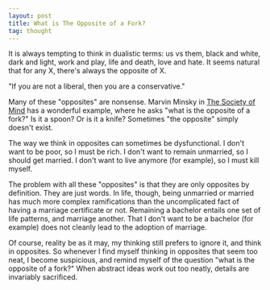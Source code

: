 ```yaml
---
layout: post
title: What is The Opposite of a Fork?
tag: thought
---
```


It is always tempting to think in dualistic terms: us vs them, black
and white, dark and light, work and play, life and death, love and
hate. It seems natural that for any X, there's always the opposite of
X.

"If you are not a liberal, then you are a conservative."

Many of these "opposites" are nonsense. Marvin Minsky in [The Society of Mind](http://www.amazon.com/Society-Mind-Marvin-Minsky/dp/0671657135/ref=sr_1_1)
has a wonderful example, where he asks "what is the opposite of a
fork?"  Is it a spoon? Or is it a knife? Sometimes "the opposite"
simply doesn't exist.

The way we think in opposites can sometimes be dysfunctional. I don't
want to be poor, so I must be rich. I don't want to remain unmarried,
so I should get married. I don't want to live anymore (for example),
so I must kill myself.

The problem with all these "opposites" is that they are only opposites
by definition. They are just words. In life, though, being unmarried
or married has much more complex ramifications than the uncomplicated
fact of having a marriage certificate or not. Remaining a bachelor
entails one set of life patterns, and marriage another. That I don't
want to be a bachelor (for example) does not cleanly lead to the
adoption of marriage.

Of course, reality be as it may, my thinking still prefers to ignore
it, and think in opposites. So whenever I find myself thinking in
opposites that seem too neat, I become suspicious, and remind myself
of the question "what is the opposite of a fork?" When abstract ideas
work out too neatly, details are invariably sacrificed.

